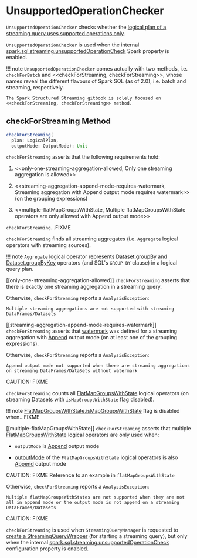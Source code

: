 # UnsupportedOperationChecker

`UnsupportedOperationChecker` checks whether the [logical plan of a streaming query uses supported operations only](#checkForStreaming).

`UnsupportedOperationChecker` is used when the internal [spark.sql.streaming.unsupportedOperationCheck](spark-sql-streaming-properties.md#spark.sql.streaming.unsupportedOperationCheck) Spark property is enabled.

!!! note
    `UnsupportedOperationChecker` comes actually with two methods, i.e. `checkForBatch` and <<checkForStreaming, checkForStreaming>>, whose names reveal the different flavours of Spark SQL (as of 2.0), i.e. batch and streaming, respectively.

    The Spark Structured Streaming gitbook is solely focused on <<checkForStreaming, checkForStreaming>> method.

## <span id="checkForStreaming"> checkForStreaming Method

```scala
checkForStreaming(
  plan: LogicalPlan,
  outputMode: OutputMode): Unit
```

`checkForStreaming` asserts that the following requirements hold:

1. <<only-one-streaming-aggregation-allowed, Only one streaming aggregation is allowed>>

1. <<streaming-aggregation-append-mode-requires-watermark, Streaming aggregation with Append output mode requires watermark>> (on the grouping expressions)

1. <<multiple-flatMapGroupsWithState, Multiple flatMapGroupsWithState operators are only allowed with Append output mode>>

`checkForStreaming`...FIXME

`checkForStreaming` finds all streaming aggregates (i.e. `Aggregate` logical operators with streaming sources).

!!! note
    `Aggregate` logical operator represents [Dataset.groupBy](operators/groupBy.md) and [Dataset.groupByKey](operators/groupByKey.md) operators (and SQL's `GROUP BY` clause) in a logical query plan.

[[only-one-streaming-aggregation-allowed]]
`checkForStreaming` asserts that there is exactly one streaming aggregation in a streaming query.

Otherwise, `checkForStreaming` reports a `AnalysisException`:

```text
Multiple streaming aggregations are not supported with streaming DataFrames/Datasets
```

[[streaming-aggregation-append-mode-requires-watermark]]
`checkForStreaming` asserts that [watermark](operators/withWatermark.md) was defined for a streaming aggregation with [Append](OutputMode.md#Append) output mode (on at least one of the grouping expressions).

Otherwise, `checkForStreaming` reports a `AnalysisException`:

```text
Append output mode not supported when there are streaming aggregations on streaming DataFrames/DataSets without watermark
```

CAUTION: FIXME

`checkForStreaming` counts all [FlatMapGroupsWithState](logical-operators/FlatMapGroupsWithState.md) logical operators (on streaming Datasets with `isMapGroupsWithState` flag disabled).

!!! note
    [FlatMapGroupsWithState.isMapGroupsWithState](logical-operators/FlatMapGroupsWithState.md#isMapGroupsWithState) flag is disabled when...FIXME

[[multiple-flatMapGroupsWithState]]
`checkForStreaming` asserts that multiple [FlatMapGroupsWithState](logical-operators/FlatMapGroupsWithState.md) logical operators are only used when:

* `outputMode` is [Append](OutputMode.md#Append) output mode

* [outputMode](logical-operators/FlatMapGroupsWithState.md#outputMode) of the `FlatMapGroupsWithState` logical operators is also [Append](OutputMode.md#Append) output mode

CAUTION: FIXME Reference to an example in `flatMapGroupsWithState`

Otherwise, `checkForStreaming` reports a `AnalysisException`:

```text
Multiple flatMapGroupsWithStates are not supported when they are not all in append mode or the output mode is not append on a streaming DataFrames/Datasets
```

CAUTION: FIXME

`checkForStreaming` is used when `StreamingQueryManager` is requested to [create a StreamingQueryWrapper](StreamingQueryManager.md#createQuery) (for starting a streaming query), but only when the internal [spark.sql.streaming.unsupportedOperationCheck](spark-sql-streaming-properties.md#spark.sql.streaming.unsupportedOperationCheck) configuration property is enabled.

